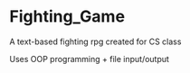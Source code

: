 # Fighting_Game
A text-based fighting rpg created for CS class

Uses OOP programming + file input/output
